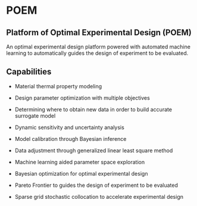 # POEM
## Platform of Optimal Experimental Design (POEM)

An optimal experimental design platform powered with automated machine learning to automatically guides the design of experiment to be evaluated.

## Capabilities

- Material thermal property modeling

- Design parameter optimization with multiple objectives

- Determining where to obtain new data in order to build accurate surrogate model

- Dynamic sensitivity and uncertainty analysis

- Model calibration through Bayesian inference

- Data adjustment through generalized linear least square method

- Machine learning aided parameter space exploration

- Bayesian optimization for optimal experimental design

- Pareto Frontier to guides the design of experiment to be evaluated

- Sparse grid stochastic collocation to accelerate experimental design
